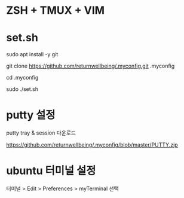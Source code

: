 # ZSH + TMUX + VIM

# set.sh
sudo apt install -y git 

git clone https://github.com/returnwellbeing/.myconfig.git .myconfig

cd .myconfig

sudo ./set.sh

# putty 설정

putty tray & session 다운로드

https://github.com/returnwellbeing/.myconfig/blob/master/PUTTY.zip

# ubuntu 터미널 설정

터미널 > Edit > Preferences > myTerminal 선택
